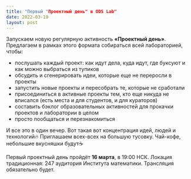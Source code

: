 ```yaml
---
title: "Первый "Проектный день" в ODS Lab"
date: 2022-03-10
layout: post
---
```


Запускаем новую регулярную активность **«Проектный день»**. Предлагаем в рамках этого формата собираться всей лабораторией, чтобы:
 * послушать каждый проект: как идут дела, куда идут, где буксуют и как можно выбраться из тупиков
 * обсудить и сгенерировать идеи, которые еще не переросли в проекты
 * запустить новые проекты и пересобрать те, которые не сработали
 * присоединиться в активные проекты тем, кто еще никуда не вписался (есть места и для студентов, и для кураторов) 
 * составить бэклог образовательных активностей для прокачки проектов и лаборатории в целом
 * просто пообщаться и перезнакомиться

И все это в один вечер. Вот такая вот концентрация идей, людей и технологий🔥 Приглашаем всех-всех на большую тусовку. Чай-кофе, небольшие вкусняшки будут☕

Первый проектный день пройдёт **16 марта**, в 19:00 НСК.
Локация традиционная: 247 аудитория Института математики. Трансляция обязательно будет.
